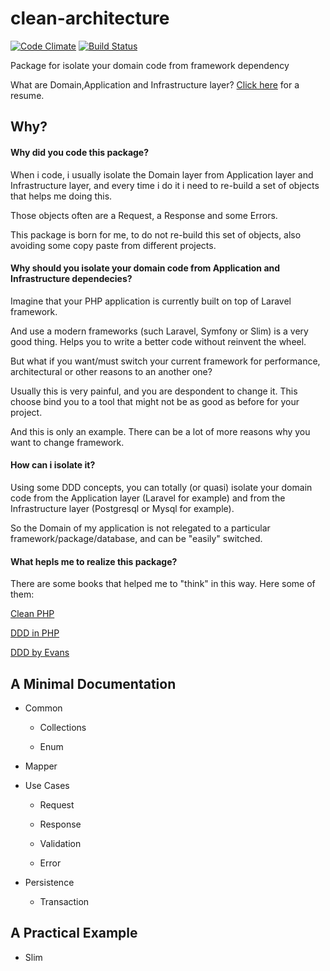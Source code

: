 # clean-architecture

[![Code Climate](https://codeclimate.com/github/damianopetrungaro/clean-architecture/badges/gpa.svg)](https://codeclimate.com/github/damianopetrungaro/clean-architecture)
[![Build Status](https://travis-ci.org/damianopetrungaro/clean-architecture.svg?branch=master)](https://travis-ci.org/damianopetrungaro/clean-architecture)

Package for isolate your domain code from framework dependency

What are Domain,Application and Infrastructure layer? [Click here](http://dddsample.sourceforge.net/architecture.html) for a resume.

## Why?

#### Why did you code this package?

When i code, i usually isolate the Domain layer from Application layer and Infrastructure layer, and every time i do it i need to re-build a set of objects that helps me doing this.

Those objects often are a Request, a Response and some Errors.

This package is born for me, to do not re-build this set of objects, also avoiding some copy paste from different projects.

#### Why should you isolate your domain code from Application and Infrastructure dependecies?

Imagine that your PHP application is currently built on top of Laravel framework.

And use a modern frameworks (such Laravel, Symfony or Slim) is a very good thing. Helps you to write a better code without reinvent the wheel.

But what if you want/must switch your current framework for performance, architectural or other reasons to an another one?

Usually this is very painful, and you are despondent to change it.
This choose bind you to a tool that might not be as good as before for your project.

And this is only an example. There can be a lot of more reasons why you want to change framework.


#### How can i isolate it?

Using some DDD concepts, you can totally (or quasi) isolate your domain code from the Application layer (Laravel for example) and from the Infrastructure layer (Postgresql or Mysql for example).

So the Domain of my application is not relegated to a particular framework/package/database, and can be "easily" switched.

#### What hepls me to realize this package?

There are some books that helped me to "think" in this way. Here some of them:

[Clean PHP](https://leanpub.com/cleanphp)

[DDD in PHP](https://leanpub.com/ddd-in-php)

[DDD by Evans](https://domainlanguage.com/ddd/)

## A Minimal Documentation

- Common

  - Collections
  
  - Enum
  
- Mapper

- Use Cases

  - Request
  
  - Response
  
  - Validation
  
  - Error
  
- Persistence

  - Transaction

## A Practical Example

- Slim

